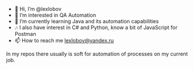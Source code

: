 - 👋 Hi, I’m @lexlobov
- 👀 I’m interested in QA Automation
- 🌱 I’m currently learning Java and its automation capabilities
- 🎶 I also have interest in C# and Python, know a bit of JavaScript for Postman
- 📫 How to reach me lexlobov@yandex.ru

In my repos there usually is soft for automation of processes on my current job. 

<!---
lexlobov/lexlobov is a ✨ special ✨ repository because its `README.md` (this file) appears on your GitHub profile.
You can click the Preview link to take a look at your changes.
--->

